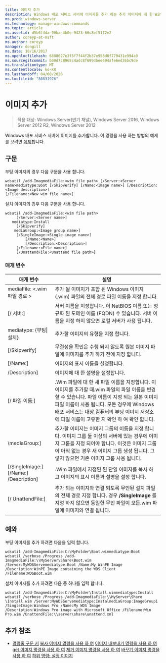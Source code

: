 ```yaml
---
title: 이미지 추가
description: Windows 배포 서비스 서버에 이미지를 추가 하는 추가 이미지에 대 한 Windows 명령 항목입니다.
ms.prod: windows-server
ms.technology: manage-windows-commands
ms.topic: article
ms.assetid: d5b6f4da-90ba-4b0e-9423-66c8ef5172e2
author: coreyp-at-msft
ms.author: coreyp
manager: dongill
ms.date: 10/16/2017
ms.openlocfilehash: 6888027e3f5f7f44f2b37e958d0f779431e994a9
ms.sourcegitcommit: b00d7c8968c4adc8f699dbee694afe6ed36bc9de
ms.translationtype: MT
ms.contentlocale: ko-KR
ms.lasthandoff: 04/08/2020
ms.locfileid: "80831976"
---
```

# <a name="add-image"></a>이미지 추가

>적용 대상: Windows Server(반기 채널), Windows Server 2016, Windows Server 2012 R2, Windows Server 2012

Windows 배포 서비스 서버에 이미지를 추가합니다. 이 명령을 사용 하는 방법의 예제를 보려면 [예제](#BKMK_examples)합니다.

## <a name="syntax"></a>구문
부팅 이미지의 경우 다음 구문을 사용 합니다.
```
wdsutil /add-ImagmediaFile:<wim file path> [/Server:<Server name>mediatype:Boot [/Skipverify] [/Name:<Image name>] [/Description:<Image description>] 
[/Filename:<New wim file name>]
```
설치 이미지의 경우 다음 구문을 사용 합니다.
```
wdsutil /add-ImagmediaFile:<wim file path>
     [/Server:<Server name>]
   mediatype:Install
     [/Skipverify]
    mediaGroup:<Image group name>]
     [/SingleImage:<Single image name>]
         [/Name:<Name>]
         [/Description:<Description>]
     [/Filename:<File name>]
     [/UnattendFile:<Unattend file path>]
```
### <a name="parameters"></a>매개 변수
|매개 변수|설명|
|-------|--------|
mediaFile: <.wim 파일 경로 >|추가 될 이미지가 포함 된 Windows 이미지 (.wim) 파일의 전체 경로 파일 이름을 지정 합니다.|
|[/ 서버:<Server name>]|서버 이름을 지정합니다. 이 NetBIOS 이름 또는 정규화 된 도메인 이름 (FQDN) 수 있습니다. 서버 이름을 지정 하지 않으면 로컬 서버가 사용 됩니다.|
mediatype: {부팅&#124;설치}|추가할 이미지의 유형을 지정 합니다.|
|[/Skipverify]|무결성을 확인은 수행 되지 않도록 원본 이미지 파일에 이미지를 추가 하기 전에 지정 합니다.|
|[/Name:<Name>]|이미지의 표시 이름을 설정합니다.|
|/Description<Description>]|이미지에 대 한 설명을 설정합니다.|
|[/ 파일 이름:<Filename>]|.Wim 파일에 대 한 새 파일 이름을 지정합니다. 이 이미지를 추가할 때.wim 파일의 파일 이름을 변경할 수 있습니다. 파일 이름이 지정 되는 원본 이미지 파일 이름이 사용 됩니다. 모든 경우에 Windows 배포 서비스는 대상 컴퓨터의 부팅 이미지 저장소에 파일 이름이 고유한 지 확인 하 여 확인 합니다.|
|\mediaGroup:<Image group name>]|추가할 이미지는 이미지 그룹의 이름을 지정 합니다. 이미지 그룹 둘 이상의 서버에 있는 경우에 이미지 그룹을 지정 되어야 합니다. 이것은 이미지 그룹이 아직 없는 경우 새 이미지 그룹 생성 됩니다. 그렇지 않으면 기존 이미지 그룹 사용 됩니다.|
|[/SingleImage:<Single image name>] [/Name:<Name>] /Description<Description>]|.Wim 파일에서 지정된 된 단일 이미지를 복사 하 고 이미지의 표시 이름과 설명을 설정 합니다.|
|[/ UnattendFile:<Unattend file path>]|추가 되는 이미지와 연결 되도록 무인된 설치 파일의 전체 경로 지정 합니다. 경우 **/SingleImage** 를 지정 하지 않으면 동일한 무인 파일이 모든.wim 파일에 이미지와 연결 됩니다.|
## <a name="examples"></a><a name=BKMK_examples></a>예와
부팅 이미지를 추가 하려면 다음을 입력 합니다.
```
wdsutil /add-ImagmediaFile:C:\MyFolder\Boot.wimmediatype:Boot
wdsutil /verbose /Progress /add-ImagmediaFile:\\MyServer\Share\Boot.wim /Server:MyWDSServemediatype:Boot /Name:My WinPE Image 
/Description:WinPE Image containing the WDS Client /Filename:WDSBoot.wim
```
설치 이미지를 추가 하려면 다음 중 하나를 입력 합니다.
```
wdsutil /add-ImagmediaFile:C:\MyFolder\Install.wimmediatype:Install
wdsutil /verbose /Progress /add-ImagmediaFile:\\MyServer\Share \Install.wim /Server:MyWDSServemediatype:InstalmediaGroup:ImageGroup1 
/SingleImage:Windows Pro /Name:My WDS Image
/Description:Windows Pro image with Microsoft Office /Filename:Win Pro.wim /UnattendFile:\\server\share\unattend.xml
```
## <a name="additional-references"></a>추가 참조
- [명령줄 구문 키](command-line-syntax-key.md)
[복사 이미지 명령을 사용 하 여](using-the-copy-image-command.md)
[이미지 내보내기 명령을 사용 하 여](using-the-export-image-command.md)
[get 이미지 명령을 사용 하 여](using-the-get-image-command.md)
[제거 이미지 명령을 사용 하 여](using-the-remove-image-command.md)
[바꾸기 이미지 명령을 사용 하 여](using-the-replace-image-command.md)
[하위 명령: 설정 이미지](subcommand-set-image.md)
